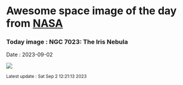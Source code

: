 
# Awesome space image of the day from [NASA](https://api.nasa.gov/)

### Today image : NGC 7023: The Iris Nebula
Date : 2023-09-02

![](https://apod.nasa.gov/apod/image/2309/268_lorand_fenyes_iris_ngc7023_1024.jpg)

<small>Latest update : Sat Sep  2 12:21:13 2023</small>
        